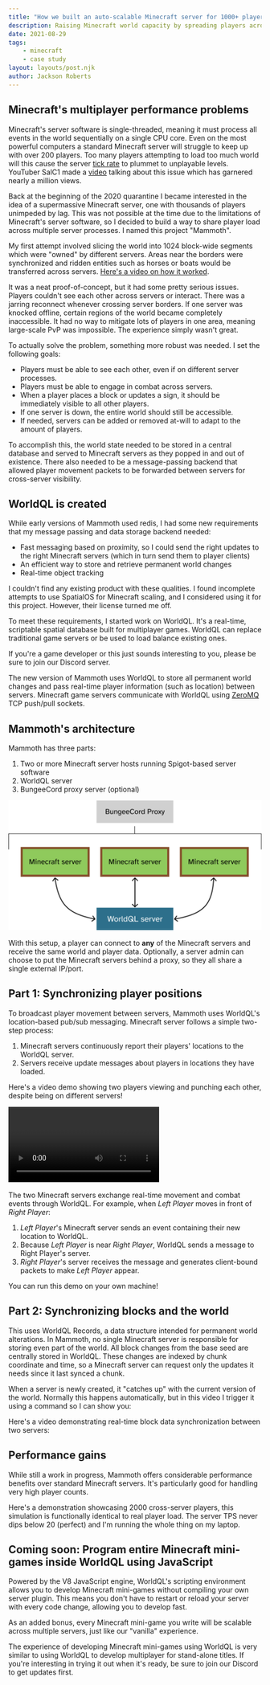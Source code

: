 ```yaml
---
title: "How we built an auto-scalable Minecraft server for 1000+ players using WorldQL's spatial database"
description: Raising Minecraft world capacity by spreading players across multiple synchronized server processes
date: 2021-08-29
tags:
    - minecraft
    - case study
layout: layouts/post.njk
author: Jackson Roberts
---
```



## Minecraft's multiplayer performance problems
Minecraft's server software is single-threaded, meaning it must process all events in the world sequentially on a single CPU core.
Even on the most powerful computers a standard Minecraft server will struggle to keep up with over 200 players. Too many players attempting to load too much world will this cause the server [tick rate](https://minecraft.fandom.com/wiki/Tick#Game_tick) to plummet to unplayable levels.
YouTuber SalC1 made a [video](https://www.youtube.com/watch?v=MBpN679o5Yk) talking about this issue which has garnered nearly a million views.

Back at the beginning of the 2020 quarantine I became interested in the idea of a supermassive Minecraft server, one with thousands of players unimpeded by lag.
This was not possible at the time due to the limitations of Minecraft's server software, so I decided to build a way to share player load across multiple server processes. I named this project "Mammoth".


My first attempt involved slicing the world into 1024 block-wide segments which were "owned" by different servers. Areas near the borders were synchronized and ridden entities such as horses or boats would be transferred across servers. [Here's a video on how it worked](https://youtu.be/Q1RXHS4N6wg?t=60).

It was a neat proof-of-concept, but it had some pretty serious issues.
Players couldn't see each other across servers or interact. There was a jarring reconnect whenever crossing server borders.
If one server was knocked offline, certain regions of the world became completely inaccessible. It had no way to mitigate lots of players in one area, meaning large-scale PvP was impossible. The experience simply wasn't great.

To actually solve the problem, something more robust was needed. I set the following goals:
- Players must be able to see each other, even if on different server processes.
- Players must be able to engage in combat across servers.
- When a player places a block or updates a sign, it should be immediately visible to all other players.
- If one server is down, the entire world should still be accessible.
- If needed, servers can be added or removed at-will to adapt to the amount of players.

To accomplish this, the world state needed to be stored in a central database and served to Minecraft servers as they popped in and out of existence.
There also needed to be a message-passing backend that allowed player movement packets to be forwarded between servers for cross-server visibility.

## WorldQL is created
While early versions of Mammoth used redis, I had some new requirements that my message passing and data storage backend needed:
- Fast messaging based on proximity, so I could send the right updates to the right Minecraft servers (which in turn send them to player clients)
- An efficient way to store and retrieve permanent world changes
- Real-time object tracking

I couldn't find any existing product with these qualities. I found incomplete attempts to use SpatialOS for Minecraft scaling, and I considered using it for this project. However, their license turned me off.

To meet these requirements, I started work on WorldQL. It's a real-time, scriptable spatial database built for multiplayer games.
WorldQL can replace traditional game servers or be used to load balance existing ones.

If you're a game developer or this just sounds interesting to you, please be sure to join our Discord server.

The new version of Mammoth uses WorldQL to store all permanent world changes and pass real-time player information (such as location) between servers.
Minecraft game servers communicate with WorldQL using [ZeroMQ](https://zeromq.org/) TCP push/pull sockets.

## Mammoth's architecture
Mammoth has three parts:
1. Two or more Minecraft server hosts running Spigot-based server software
2. WorldQL server
3. BungeeCord proxy server (optional)

![WorldQL architecture diagram](/img/mammoth-arch.png)

With this setup, a player can connect to **any** of the Minecraft servers and receive the same world and player data. Optionally, a server admin can choose to put the Minecraft servers behind a proxy, so they all share a single external IP/port.

## Part 1: Synchronizing player positions

To broadcast player movement between servers, Mammoth uses WorldQL's location-based pub/sub messaging. Minecraft server follows a simple two-step process:
1. Minecraft servers continuously report their players' locations to the WorldQL server.
2. Servers receive update messages about players in locations they have loaded.

Here's a video demo showing two players viewing and punching each other, despite being on different servers!

<video controls>
    <source src="/img/minecraft-cross-server-pvp.mp4" type="video/mp4">
</video>

The two Minecraft servers exchange real-time movement and combat events through WorldQL.
For example, when *Left Player* moves in front of *Right Player*:
1. _Left Player_'s Minecraft server sends an event containing their new location to WorldQL.
2. Because _Left Player_ is near _Right Player_, WorldQL sends a message to Right Player's server.
3. _Right Player_'s server receives the message and generates client-bound packets to make _Left Player_ appear.

You can run this demo on your own machine!

## Part 2: Synchronizing blocks and the world

This uses WorldQL Records, a data structure intended for permanent world alterations. In Mammoth, no single Minecraft server is responsible for storing
even part of the world. All block changes from the base seed are centrally stored in WorldQL. These changes are indexed by chunk coordinate and time, so a Minecraft server can request only the updates it needs since it last synced a chunk.

When a server is newly created, it "catches up" with the current version of the world. Normally this happens automatically, but in this video I trigger it using a command so I can show you:



Here's a video demonstrating real-time block data synchronization between two servers:


## Performance gains

While still a work in progress, Mammoth offers considerable performance benefits over standard Minecraft servers. It's particularly good for handling very high player counts.

Here's a demonstration showcasing 2000 cross-server players, this simulation is functionally identical to real player load. The server TPS never dips below 20 (perfect) and I'm running the whole thing on my laptop.



## Coming soon: Program entire Minecraft mini-games inside WorldQL using JavaScript
Powered by the V8 JavaScript engine, WorldQL's scripting environment allows you
to develop Minecraft mini-games without compiling your own server plugin.
This means you don't have to restart or reload your server with every code change, allowing you to develop fast.

As an added bonus, every Minecraft mini-game you write will be scalable across multiple servers, just like our "vanilla" experience.

The experience of developing Minecraft mini-games using WorldQL is very similar to using WorldQL to develop multiplayer for stand-alone titles. If you're interesting in
trying it out when it's ready, be sure to join our Discord to get updates first.

